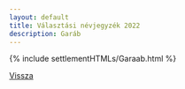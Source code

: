 ```yaml
---
layout: default
title: Választási névjegyzék 2022
description: Garáb
---
```


{% include settlementHTMLs/Garaab.html %}

[Vissza](../)